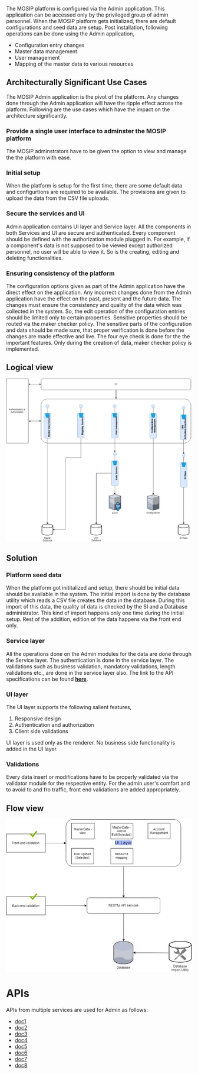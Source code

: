 The MOSIP platform is configured via the Admin application. This application can be accessed only by the privileged group of admin personnel. When the MOSIP platform gets initialized, there are default configurations and seed data are setup. Post installation, following operations can be done using the Admin application,  
* Configuration entry changes 
* Master data management
* User management 
* Mapping of the master data to various resources

## Architecturally Significant Use Cases
The MOSIP Admin application is the pivot of the platform. Any changes done through the Admin application will have the ripple effect across the platform. Following are the use cases which have the impact on the architecture significantly. 

### Provide a single user interface to adminster the MOSIP platform
The MOSIP adminstrators have to be given the option to view and manage the the platform with ease. 

### Initial setup
When the platform is setup for the first time, there are some default data and configurtions are required to be available. The provisions are given to upload the data from the CSV file uploads. 

### Secure the services and UI
Admin application contains UI layer and Service layer. All the components in both Services and UI are secure and authenticated. Every component should be defined with the authorization module plugged in. For example, if a component's data is not supposed to be viewed except authorized personnel, no user will be able to view it. So is the creating, editing and deleting functionalities. 

### Ensuring consistency of the platform
The configuration options given as part of the Admin application have the direct effect on the application. Any incorrect changes done from the Admin application have the effect on the past, present and the future data. The changes must ensure the consistency and quality of the data which was collected in the system. So, the edit operation of the configuration entries should be limited only to certain properties. Sensitive properties should be routed via the maker checker policy. The sensitive parts of the configuration and data should be made sure, that proper verification is done before the changes are made effective and live. The four eye check is done for the the important features. Only during the creation of data, maker checker policy is implemented.

## Logical view

![Logical Diagram](_images/arch_diagrams/MOSIP_Admin_logical_diagram.jpg)


## Solution
### Platform seed data 
When the platform got inititalized and setup, there should be initial data should be available in the system. The initial import is done by the database utility which reads a CSV file creates the data in the database. During this import of this data, the quality of data is checked by the SI and a Database administrator. This kind of import happens only one time during the initial setup. Rest of the addition, edition of the data happens via the front end only. 

### Service layer
All the operations done on the Admin modules for the data are done through the Service layer. The authentication is done in the service layer. The validations such as business validation, mandatory validations, length validations etc., are done in the service layer also. 
The link to the API specifications can be found [**here**](Admin-APIs.md). 

### UI layer
The UI layer supports the following salient features, 
1. Responsive design
2. Authentication and authorization
3. Client side validations

UI layer is used only as the renderer. No business side functionality is added in the UI layer. 

### Validations
Every data insert or modifications have to be properly validated via the validator module for the respective entity. For the admin user's comfort and to avoid to and fro traffic, front end validations are added appropriately. 

## Flow view

![Flow Diagram](_images/arch_diagrams/MOSIP_Admin_Flow.jpg)

# APIs

APIs from multiple services are used for Admin as follows:
* [doc1](Admin-APIs.md)  
* [doc2](Document-APIs.md)
* [doc3](Registration-Center-APIs.md)
* [doc4](Device-APIs.md)
* [doc5](Machine-APIs.md)
* [doc6](Common-APIs.md)
* [doc7](Zone-APIs.md)
* [doc8](Device-Management-APIs.md)

